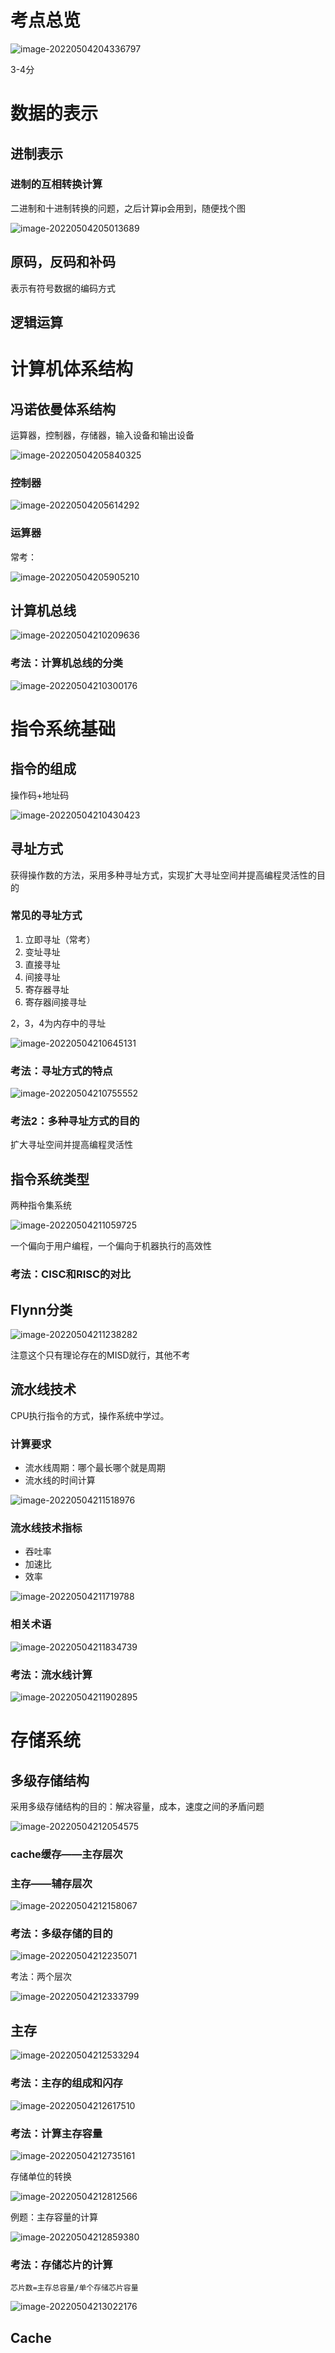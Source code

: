 # 考点总览

![image-20220504204336797](Untitled.assets/image-20220504204336797.png)

3-4分

# 数据的表示

## 进制表示

### 进制的互相转换计算

二进制和十进制转换的问题，之后计算ip会用到，随便找个图

![image-20220504205013689](Untitled.assets/image-20220504205013689.png)

## 原码，反码和补码

表示有符号数据的编码方式

## 逻辑运算

# 计算机体系结构

## 冯诺依曼体系结构

运算器，控制器，存储器，输入设备和输出设备

![image-20220504205840325](Untitled.assets/image-20220504205840325.png)

### 控制器

![image-20220504205614292](Untitled.assets/image-20220504205614292.png)

### 运算器

常考：

![image-20220504205905210](Untitled.assets/image-20220504205905210.png)

## 计算机总线

![image-20220504210209636](Untitled.assets/image-20220504210209636.png)

### 考法：计算机总线的分类

![image-20220504210300176](Untitled.assets/image-20220504210300176.png)

# 指令系统基础

## 指令的组成

操作码+地址码

![image-20220504210430423](Untitled.assets/image-20220504210430423.png)

## 寻址方式

获得操作数的方法，采用多种寻址方式，实现扩大寻址空间并提高编程灵活性的目的

### 常见的寻址方式

1. 立即寻址（常考）
2. 变址寻址
3. 直接寻址
4. 间接寻址
5. 寄存器寻址
6. 寄存器间接寻址

2，3，4为内存中的寻址

![image-20220504210645131](Untitled.assets/image-20220504210645131.png)

### 考法：寻址方式的特点

![image-20220504210755552](Untitled.assets/image-20220504210755552.png)

### 考法2：多种寻址方式的目的

扩大寻址空间并提高编程灵活性

## 指令系统类型

两种指令集系统

![image-20220504211059725](Untitled.assets/image-20220504211059725.png)

一个偏向于用户编程，一个偏向于机器执行的高效性

### 考法：CISC和RISC的对比

## Flynn分类

![image-20220504211238282](Untitled.assets/image-20220504211238282.png)

注意这个只有理论存在的MISD就行，其他不考

## 流水线技术

CPU执行指令的方式，操作系统中学过。

### 计算要求

- 流水线周期：哪个最长哪个就是周期
- 流水线的时间计算

![image-20220504211518976](Untitled.assets/image-20220504211518976.png)

### 流水线技术指标

- 吞吐率
- 加速比
- 效率

![image-20220504211719788](Untitled.assets/image-20220504211719788.png)

### 相关术语

![image-20220504211834739](Untitled.assets/image-20220504211834739.png)

### 考法：流水线计算

![image-20220504211902895](Untitled.assets/image-20220504211902895.png)

# 存储系统

## 多级存储结构

采用多级存储结构的目的：解决容量，成本，速度之间的矛盾问题

![image-20220504212054575](Untitled.assets/image-20220504212054575.png)

### cache缓存——主存层次

### 主存——辅存层次

![image-20220504212158067](Untitled.assets/image-20220504212158067.png)

### 考法：多级存储的目的

![image-20220504212235071](Untitled.assets/image-20220504212235071.png)

考法：两个层次

![image-20220504212333799](Untitled.assets/image-20220504212333799.png)

## 主存

![image-20220504212533294](Untitled.assets/image-20220504212533294.png)

### 考法：主存的组成和闪存

![image-20220504212617510](Untitled.assets/image-20220504212617510.png)

### 考法：计算主存容量

![image-20220504212735161](Untitled.assets/image-20220504212735161.png)

存储单位的转换

![image-20220504212812566](Untitled.assets/image-20220504212812566.png)

例题：主存容量的计算

![image-20220504212859380](Untitled.assets/image-20220504212859380.png)

### 考法：存储芯片的计算

`芯片数=主存总容量/单个存储芯片容量`

![image-20220504213022176](Untitled.assets/image-20220504213022176.png)

## Cache

